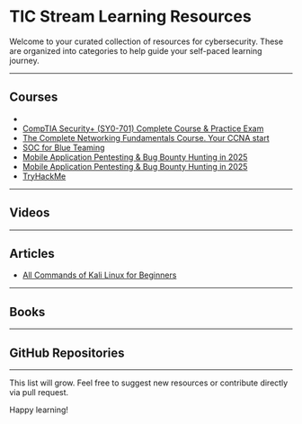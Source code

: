# TIC Stream Learning Resources

Welcome to your curated collection of resources for cybersecurity. These are organized into categories to help guide your self-paced learning journey.

---

## Courses
-
- [CompTIA Security+ (SY0-701) Complete Course & Practice Exam](https://www.udemy.com/share/101WKw3@WcjDexO9R0qipKRHKDIxJ_C2o2yjW51cMHA_Mw0vhCKlyQvELyx4ouFhwI121AjxBQ==/)
- [The Complete Networking Fundamentals Course. Your CCNA start](https://www.udemy.com/share/101ZDe3@Zvei49-6ktOa1xdvVnCGgwATGo8cUPUyDgI_wbXdR6yMAOBD4TocbK_zqkbw5dkN-g==/)
- [SOC for Blue Teaming](https://www.udemy.com/share/10dJ3T3@p9EuC-w_5OfPPGljCi1GLdqS07YbPcrrFQXC2KkScbsGWdIEyJTH0zylsbmdIdgaDg==/)
- [Mobile Application Pentesting & Bug Bounty Hunting in 2025](https://www.udemy.com/share/10dgzH3@EYed71g0BifojvkOXyjiX-csZuIeRlDppDZYnzKLM30tiHArbxE4hRo8xRntMFS9DQ==/)
- [Mobile Application Pentesting & Bug Bounty Hunting in 2025](https://www.udemy.com/share/10dgzH3@EYed71g0BifojvkOXyjiX-csZuIeRlDppDZYnzKLM30tiHArbxE4hRo8xRntMFS9DQ==/)
- [TryHackMe](tryhackme.com)

---

## Videos


---

## Articles

- [All Commands of Kali Linux for Beginners](https://www.linkedin.com/feed/update/urn:li:activity:7325829384156647424?updateEntityUrn=urn%3Ali%3Afs_updateV2%3A%28urn%3Ali%3Aactivity%3A7325829384156647424%2CFEED_DETAIL%2CEMPTY%2CDEFAULT%2Cfalse%29)


---

## Books



---

## GitHub Repositories


---

This list will grow. Feel free to suggest new resources or contribute directly via pull request.

Happy learning!

